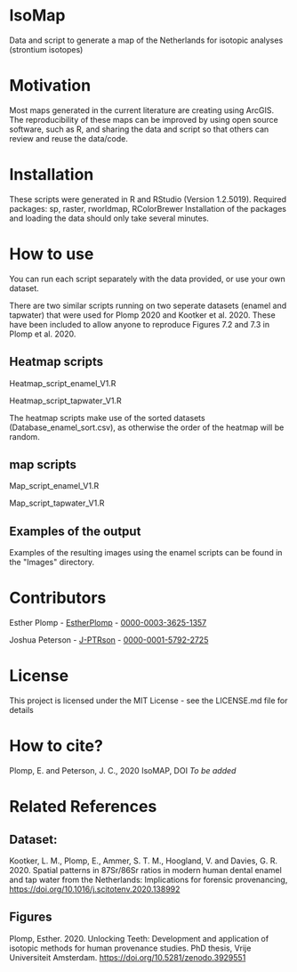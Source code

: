 # IsoMap
Data and script to generate a map of the Netherlands for isotopic analyses (strontium isotopes)

# Motivation
Most maps generated in the current literature are creating using ArcGIS. The reproducibility of these maps can be improved by using open source software, such as R, and sharing the data and script so that others can review and reuse the data/code. 

# Installation
These scripts were generated in R and RStudio (Version 1.2.5019). Required packages: sp, raster, rworldmap, RColorBrewer
Installation of the packages and loading the data should only take several minutes. 

# How to use
You can run each script separately with the data provided, or use your own dataset.

There are two similar scripts running on two seperate datasets (enamel and tapwater) that were used for Plomp 2020 and Kootker et al. 2020. These have been included to allow anyone to reproduce Figures 7.2 and 7.3 in Plomp et al. 2020.

## Heatmap scripts
Heatmap_script_enamel_V1.R

Heatmap_script_tapwater_V1.R

The heatmap scripts make use of the sorted datasets (Database_enamel_sort.csv), as otherwise the order of the heatmap will be random.

## map scripts
Map_script_enamel_V1.R

Map_script_tapwater_V1.R 

## Examples of the output
Examples of the resulting images using the enamel scripts can be found in the "Images" directory.

# Contributors
Esther Plomp - [EstherPlomp](https://github.com/EstherPlomp) - [0000-0003-3625-1357](https://orcid.org/0000-0003-3625-1357)

Joshua Peterson - [J-PTRson](https://github.com/J-PTRSON) - [0000-0001-5792-2725](http://orcid.org/0000-0001-5792-2725)

# License
This project is licensed under the MIT License - see the LICENSE.md file for details

# How to cite?
Plomp, E. and Peterson, J. C., 2020 IsoMAP, DOI *To be added*

# Related References 
## Dataset: 
Kootker, L. M., Plomp, E., Ammer, S. T. M., Hoogland, V. and Davies, G. R. 2020. Spatial patterns in 87Sr/86Sr ratios in modern human dental enamel and tap water from the Netherlands: Implications for forensic provenancing, https://doi.org/10.1016/j.scitotenv.2020.138992 

## Figures 
Plomp, Esther. 2020. Unlocking Teeth: Development and application of isotopic methods for human provenance studies. PhD thesis, Vrije Universiteit Amsterdam. https://doi.org/10.5281/zenodo.3929551


